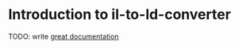 # Introduction to il-to-ld-converter

TODO: write [great documentation](http://jacobian.org/writing/what-to-write/)
